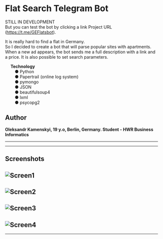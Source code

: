 # Flat Search Telegram Bot

STILL IN DEVELOPMENT <br/>
But you can test the bot by clicking a link Project URL (https://t.me/GEFlatsbot). <br/>

It is really hard to find a flat in Germany. <br/>
So I decided to create a bot that will parse popular sites with apartments. <br/>
When a new ad appears, the bot sends me a full description with a link and a price. It is also possible to set search parameters. <br/>


&ensp;&ensp; <b> Technology  </b> <br/>
&ensp;&ensp;&ensp;&ensp; ● Python <br/>
&ensp;&ensp;&ensp;&ensp; ● Papertrail (online log system) <br/>
&ensp;&ensp;&ensp;&ensp; ● pymongo <br/>
&ensp;&ensp;&ensp;&ensp; ● JSON <br/>
&ensp;&ensp;&ensp;&ensp; ● beautifulsoup4 <br/>
&ensp;&ensp;&ensp;&ensp; ● lxml <br/>
&ensp;&ensp;&ensp;&ensp; ● psycopg2 <br/>



## Author

**Oleksandr Kamenskyi, 19 y.o, Berlin, Germany. Student - HWR Business Informatics**

---
---


## Screenshots
![Screen1](https://github.com/Rock-Lex/telegramBot/blob/master/media/1.png)
---
![Screen2](https://github.com/Rock-Lex/telegramBot/blob/master/media/2.png)
---
![Screen3](https://github.com/Rock-Lex/telegramBot/blob/master/media/3.png)
---
![Screen4](https://github.com/Rock-Lex/telegramBot/blob/master/media/4.png)
---
---
